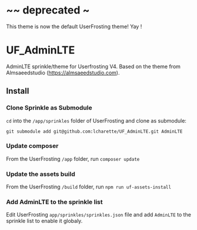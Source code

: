 # ~~ deprecated ~
This theme is now the default UserFrosting theme! Yay !

# UF_AdminLTE
AdminLTE sprinkle/theme for Userfrosting V4. Based on the theme from Almsaeedstudio (https://almsaeedstudio.com).

## Install
### Clone Sprinkle as Submodule
`cd` into the `/app/sprinkles` folder of UserFrosting and clone as submodule:
```
git submodule add git@github.com:lcharette/UF_AdminLTE.git AdminLTE
```

### Update composer
From the UserFrosting `/app` folder, run `composer update`

### Update the assets build
From the UserFrosting `/build` folder, run `npm run uf-assets-install`

### Add AdminLTE to the sprinkle list
Edit UserFrosting `app/sprinkles/sprinkles.json` file and add `AdminLTE` to the sprinkle list to enable it globaly.
